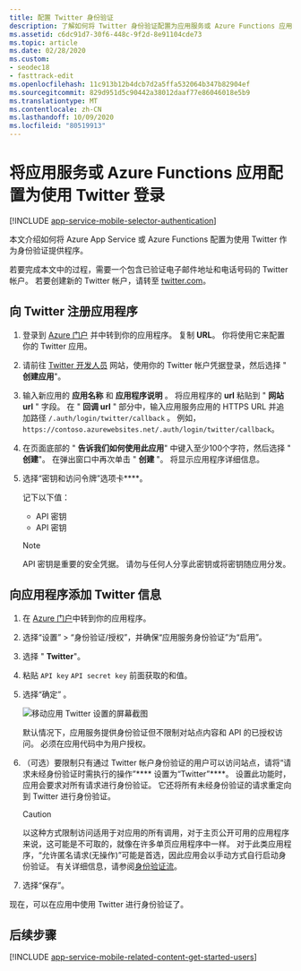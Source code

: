 ```yaml
---
title: 配置 Twitter 身份验证
description: 了解如何将 Twitter 身份验证配置为应用服务或 Azure Functions 应用的标识提供者。
ms.assetid: c6dc91d7-30f6-448c-9f2d-8e91104cde73
ms.topic: article
ms.date: 02/28/2020
ms.custom:
- seodec18
- fasttrack-edit
ms.openlocfilehash: 11c913b12b4dcb7d2a5ffa532064b347b82904ef
ms.sourcegitcommit: 829d951d5c90442a38012daaf77e86046018e5b9
ms.translationtype: MT
ms.contentlocale: zh-CN
ms.lasthandoff: 10/09/2020
ms.locfileid: "80519913"
---
```

# <a name="configure-your-app-service-or-azure-functions-app-to-use-twitter-login"></a>将应用服务或 Azure Functions 应用配置为使用 Twitter 登录

[!INCLUDE [app-service-mobile-selector-authentication](../../includes/app-service-mobile-selector-authentication.md)]

本文介绍如何将 Azure App Service 或 Azure Functions 配置为使用 Twitter 作为身份验证提供程序。

若要完成本文中的过程，需要一个包含已验证电子邮件地址和电话号码的 Twitter 帐户。 若要创建新的 Twitter 帐户，请转至 [twitter.com]。

## <a name="register-your-application-with-twitter"></a><a name="register"> </a>向 Twitter 注册应用程序

1. 登录到 [Azure 门户] 并中转到你的应用程序。 复制 **URL**。 你将使用它来配置你的 Twitter 应用。
1. 请前往 [Twitter 开发人员] 网站，使用你的 Twitter 帐户凭据登录，然后选择 " **创建应用**"。
1. 输入新应用的 **应用名称** 和 **应用程序说明** 。 将应用程序的 **url** 粘贴到 " **网站 url** " 字段。 在 " **回调 url** " 部分中，输入应用服务应用的 HTTPS URL 并追加路径 `/.auth/login/twitter/callback` 。 例如，`https://contoso.azurewebsites.net/.auth/login/twitter/callback`。
1. 在页面底部的 " **告诉我们如何使用此应用**" 中键入至少100个字符，然后选择 " **创建**"。 在弹出窗口中再次单击 " **创建** "。 将显示应用程序详细信息。
1. 选择“密钥和访问令牌”选项卡****。

   记下以下值：
   - API 密钥
   - API 密钥

   > [!NOTE]
   > API 密钥是重要的安全凭据。 请勿与任何人分享此密钥或将密钥随应用分发。

## <a name="add-twitter-information-to-your-application"></a><a name="secrets"> </a>向应用程序添加 Twitter 信息

1. 在 [Azure 门户]中转到你的应用程序。
1. 选择“设置” > “身份验证/授权”，并确保“应用服务身份验证”为“启用”。
1. 选择 " **Twitter**"。
1. 粘贴 `API key` `API secret key` 前面获取的和值。
1. 选择“确定”  。

   ![移动应用 Twitter 设置的屏幕截图][1]

   默认情况下，应用服务提供身份验证但不限制对站点内容和 API 的已授权访问。 必须在应用代码中为用户授权。

1. （可选）要限制只有通过 Twitter 帐户身份验证的用户可以访问站点，请将“请求未经身份验证时需执行的操作”**** 设置为“Twitter”****。 设置此功能时，应用会要求对所有请求进行身份验证。 它还将所有未经身份验证的请求重定向到 Twitter 进行身份验证。

   > [!CAUTION]
   > 以这种方式限制访问适用于对应用的所有调用，对于主页公开可用的应用程序来说，这可能是不可取的，就像在许多单页应用程序中一样。 对于此类应用程序，“允许匿名请求(无操作)”可能是首选，因此应用会以手动方式自行启动身份验证。 有关详细信息，请参阅[身份验证流](overview-authentication-authorization.md#authentication-flow)。

1. 选择“保存”。

现在，可以在应用中使用 Twitter 进行身份验证了。

## <a name="next-steps"></a><a name="related-content"> </a>后续步骤

[!INCLUDE [app-service-mobile-related-content-get-started-users](../../includes/app-service-mobile-related-content-get-started-users.md)]

<!-- Images. -->

[0]: ./media/app-service-mobile-how-to-configure-twitter-authentication/app-service-twitter-redirect.png
[1]: ./media/app-service-mobile-how-to-configure-twitter-authentication/mobile-app-twitter-settings.png

<!-- URLs. -->

[Twitter 开发人员]: https://go.microsoft.com/fwlink/p/?LinkId=268300
[twitter.com]: https://go.microsoft.com/fwlink/p/?LinkID=268287
[Azure 门户]: https://portal.azure.com/
[xamarin]: ../app-services-mobile-app-xamarin-ios-get-started-users.md
